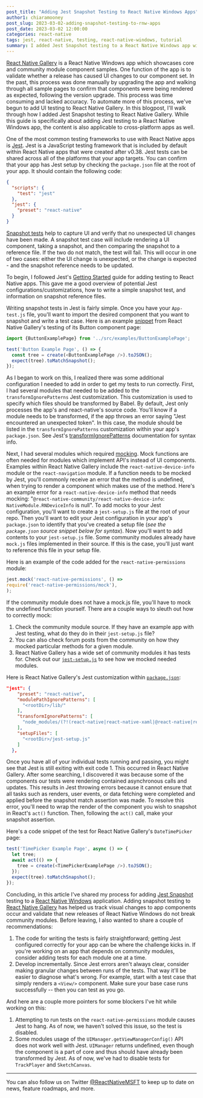 ```yaml
---
post_title: "Adding Jest Snapshot Testing to React Native Windows Apps"
author1: chiaramooney
post_slug: 2023-03-02-adding-snapshot-testing-to-rnw-apps
post_date: 2023-03-02 12:00:00
categories: react-native
tags: jest, react-native, testing, react-native-windows, tutorial
summary: I added Jest Snapshot testing to a React Native Windows app with community modules. Here's a guide on how I did it!
---
```


[React Native Gallery](https://github.com/microsoft/react-native-gallery) is a React Native Windows app which showcases core and community module component samples. One function of the app is to validate whether a release has caused UI changes to our component set. In the past, this process was done manually by upgrading the app and walking through all sample pages to confirm that components were being rendered as expected, following the version upgrade. This process was time consuming and lacked accuracy. To automate more of this process, we've begun to add UI testing to React Native Gallery. In this blogpost, I'll walk through how I added Jest Snapshot testing to React Native Gallery. While this guide is specifically about adding Jest testing to a React Native Windows app, the content is also applicable to cross-platform apps as well.

One of the most common testing frameworks to use with React Native apps is [Jest](https://jestjs.io/). Jest is a JavaScript testing framework that is included by default within React Native apps that were created after v0.38. Jest tests can be shared across all of the platforms that your app targets. You can confirm that your app has Jest setup by checking the `package.json` file at the root of your app. It should contain the following code:
```json
{
  "scripts": {
    "test": "jest"
  },
  "jest": {
    "preset": "react-native"
  }
}
```

[Snapshot tests](https://jestjs.io/docs/snapshot-testing) help to capture UI and verify that no unexpected UI changes have been made. A snapshot test case will include rendering a UI component, taking a snapshot, and then comparing the snapshot to a reference file. If the two do not match, the test will fail. This will occur in one of two cases: either the UI change is unexpected, or the change is expected - and the snapshot reference needs to be updated.

To begin, I followed Jest's [Getting Started](https://jestjs.io/docs/tutorial-react-native) guide for adding testing to React Native apps. This gave me a good overview of potential Jest configurations/customizations, how to write a simple snapshot test, and information on snapshot reference files.

Writing snapshot tests in Jest is fairly simple. Once you have your `App-test.js` file, you'll want to import the desired component that you want to snapshot and write a test case. Here is an example [snippet](https://github.com/microsoft/react-native-gallery/blob/main/__tests__/App-test.js#L46-L49) from React Native Gallery's testing of its Button component page:
```js
import {ButtonExamplePage} from '../src/examples/ButtonExamplePage';

test('Button Example Page', () => {
  const tree = create(<ButtonExamplePage />).toJSON();
  expect(tree).toMatchSnapshot();
});
```

As I began to work on this, I realized there was some additional configuration I needed to add in order to get my tests to run correctly. First, I had several modules that needed to be added to the `transformIgnorePatterns` Jest customization. This customization is used to specify which files should be transformed by Babel. By default, Jest only processes the app's and react-native's source code. You'll know if a module needs to be transformed, if the app throws an error saying "Jest encountered an unexpected token". In this case, the module should be listed in the `transformIgnorePatterns` customization within your app's `package.json`. See Jest's [transformIgnorePatterns](https://jestjs.io/docs/tutorial-react-native#transformignorepatterns-customization) documentation for syntax info.

Next, I had several modules which required [mocking](https://jestjs.io/docs/mock-function-api/). Mock functions are often needed for modules which implement API's instead of UI components. Examples within React Native Gallery include the `react-native-device-info` module or the `react-navigation` module. If a function needs to be mocked by Jest, you'll commonly receive an error that the method is undefined, when trying to render a component which makes use of the method. Here's an example error for a `react-native-device-info` method that needs mocking: "`@react-native-community/react-native-device-info`: `NativeModule.RNDeviceInfo` is null". To add mocks to your Jest configuration, you'll want to create a `jest-setup.js` file at the root of your repo. Then you'll want to edit your Jest configuration in your app's `package.json` to identify that you've created a setup file (*see the `package.json` source snippet below for syntax*). Now you'll want to add contents to your `jest-setup.js` file. Some community modules already have `mock.js` files implemented in their source. If this is the case, you'll just want to reference this file in your setup file.

Here is an example of the code added for the `react-native-permissions` module:
```js
jest.mock('react-native-permissions', () =>
require('react-native-permissions/mock'),
);
```
If the community module does not have a mock.js file, you'll have to mock the undefined function yourself. There are a couple ways to sleuth out how to correctly mock: 
1. Check the community module source. If they have an example app with Jest testing, what do they do in their `jest-setup.js` file?
2. You can also check forum posts from the community on how they mocked particular methods for a given module.
3. React Native Gallery has a wide set of community modules it has tests for. Check out our [`jest-setup.js`](https://github.com/microsoft/react-native-gallery/blob/main/jest-setup.js) to see how we mocked needed modules. 

Here is React Native Gallery's Jest customization within [`package.json`](https://github.com/microsoft/react-native-gallery/blob/main/package.json):
```json
"jest": {
    "preset": "react-native",
    "modulePathIgnorePatterns": [
      "<rootDir>/lib/"
    ],
    "transformIgnorePatterns": [
      "node_modules/(?!(react-native|react-native-xaml|@react-native|react-native-windows|react-native-config|@react-native-community|react-native-print|react-native-webview|react-native-windows-hello|react-native-permissions|react-native-tts|react-native-gesture-handler)/)"
    ],
    "setupFiles": [
      "<rootDir>/jest-setup.js"
    ]
  },
```

Once you have all of your individual tests running and passing, you might see that Jest is still exiting with exit code 1. This occurred in React Native Gallery. After some searching, I discovered it was because some of the components our tests were rendering contained asynchronous calls and updates. This results in Jest throwing errors because it cannot ensure that all tasks such as renders, user events, or data fetching were completed and applied before the snapshot match assertion was made. To resolve this error, you'll need to wrap the render of the component you wish to snapshot in React's `act()` function. Then, following the `act()` call, make your snapshot assertion. 

Here's a code snippet of the test for React Native Gallery's `DateTimePicker` page:
```js
test('TimePicker Example Page', async () => {
  let tree;
  await act(() => {
    tree = create(<TimePickerExamplePage />).toJSON();
  });
  expect(tree).toMatchSnapshot();
});
```

Concluding, in this article I've shared my process for adding [Jest Snapshot](https://jestjs.io/docs/snapshot-testing) testing to a [React Native Windows](https://microsoft.github.io/react-native-windows/) application. Adding snapshot testing to [React Native Gallery](https://github.com/microsoft/react-native-gallery) has helped us track visual changes to app components occur and validate that new releases of React Native Windows do not break community modules. Before leaving, I also wanted to share a couple of recommendations:
1. The code for writing the tests is fairly straightforward; getting Jest configured correctly for your app can be where the challenge kicks in. If you're working on an app that depends on community modules, consider adding tests for each module one at a time.
2. Develop incrementally. Since Jest errors aren't always clear, consider making granular changes between runs of the tests. That way it'll be easier to diagnose what's wrong. For example, start with a test case that simply renders a `<View/>` component. Make sure your base case runs successfully -- then you can test as you go.

And here are a couple more pointers for some blockers I've hit while working on this:
1. Attempting to run tests on the `react-native-permissions` module causes Jest to hang. As of now, we haven't solved this issue, so the test is disabled.
2. Some modules usage of the `UIManager.getViewManagerConfig()` API does not work well with Jest. `UIManager` returns undefined, even though the component is a part of core and thus should have already been transformed by Jest. As of now, we've had to disable tests for `TrackPlayer` and `SketchCanvas`.

---

You can also follow us on Twitter [@ReactNativeMSFT](https://twitter.com/reactnativemsft) to keep up to date on news, feature roadmaps, and more.